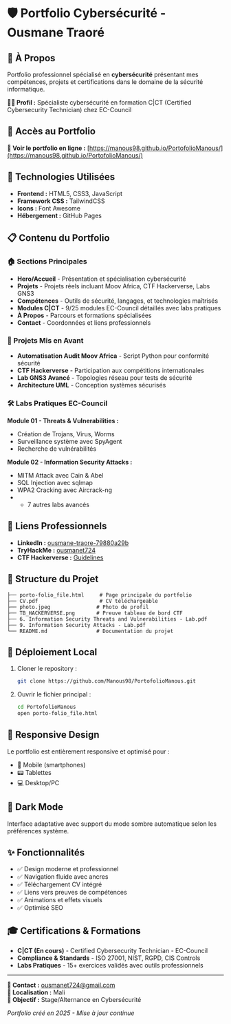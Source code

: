 # 🛡️ Portfolio Cybersécurité - Ousmane Traoré

## 🎯 À Propos
Portfolio professionnel spécialisé en **cybersécurité** présentant mes compétences, projets et certifications dans le domaine de la sécurité informatique.

**🧑‍💻 Profil :** Spécialiste cybersécurité en formation C|CT (Certified Cybersecurity Technician) chez EC-Council

## 🚀 Accès au Portfolio
**👀 Voir le portfolio en ligne :** [https://manous98.github.io/PortofolioManous/](https://manous98.github.io/PortofolioManous/)

## 🔧 Technologies Utilisées
- **Frontend :** HTML5, CSS3, JavaScript
- **Framework CSS :** TailwindCSS
- **Icons :** Font Awesome
- **Hébergement :** GitHub Pages

## 📋 Contenu du Portfolio

### 🏠 Sections Principales
- **Hero/Accueil** - Présentation et spécialisation cybersécurité
- **Projets** - Projets réels incluant Moov Africa, CTF Hackerverse, Labs GNS3
- **Compétences** - Outils de sécurité, langages, et technologies maîtrisés
- **Modules C|CT** - 9/25 modules EC-Council détaillés avec labs pratiques
- **À Propos** - Parcours et formations spécialisées
- **Contact** - Coordonnées et liens professionnels

### 🎯 Projets Mis en Avant
- **Automatisation Audit Moov Africa** - Script Python pour conformité sécurité
- **CTF Hackerverse** - Participation aux compétitions internationales
- **Lab GNS3 Avancé** - Topologies réseau pour tests de sécurité
- **Architecture UML** - Conception systèmes sécurisés

### 🛠️ Labs Pratiques EC-Council
**Module 01 - Threats & Vulnerabilities :**
- Création de Trojans, Virus, Worms
- Surveillance système avec SpyAgent
- Recherche de vulnérabilités

**Module 02 - Information Security Attacks :**
- MITM Attack avec Cain & Abel
- SQL Injection avec sqlmap
- WPA2 Cracking avec Aircrack-ng
- + 7 autres labs avancés

## 🔗 Liens Professionnels
- **LinkedIn :** [ousmane-traore-79880a29b](https://www.linkedin.com/in/ousmane-traore-79880a29b)
- **TryHackMe :** [ousmanet724](https://tryhackme.com/p/ousmanet724)
- **CTF Hackerverse :** [Guidelines](https://ctf.hackerverse.com/guidelines)

## 📁 Structure du Projet
```
├── porto-folio_file.html     # Page principale du portfolio
├── CV.pdf                    # CV téléchargeable
├── photo.jpeg               # Photo de profil
├── TB_HACKERVERSE.png       # Preuve tableau de bord CTF
├── 6. Information Security Threats and Vulnerabilities - Lab.pdf
├── 9. Information Security Attacks - Lab.pdf
└── README.md                # Documentation du projet
```

## 🚀 Déploiement Local
1. Cloner le repository :
   ```bash
   git clone https://github.com/Manous98/PortofolioManous.git
   ```

2. Ouvrir le fichier principal :
   ```bash
   cd PortofolioManous
   open porto-folio_file.html
   ```

## 📱 Responsive Design
Le portfolio est entièrement responsive et optimisé pour :
- 📱 Mobile (smartphones)
- 📟 Tablettes
- 💻 Desktop/PC

## 🌙 Dark Mode
Interface adaptative avec support du mode sombre automatique selon les préférences système.

## ✨ Fonctionnalités
- ✅ Design moderne et professionnel
- ✅ Navigation fluide avec ancres
- ✅ Téléchargement CV intégré
- ✅ Liens vers preuves de compétences
- ✅ Animations et effets visuels
- ✅ Optimisé SEO

## 🎓 Certifications & Formations
- **C|CT (En cours)** - Certified Cybersecurity Technician - EC-Council
- **Compliance & Standards** - ISO 27001, NIST, RGPD, CIS Controls
- **Labs Pratiques** - 15+ exercices validés avec outils professionnels

---

**📧 Contact :** ousmanet724@gmail.com  
**📍 Localisation :** Mali  
**🎯 Objectif :** Stage/Alternance en Cybersécurité  

*Portfolio créé en 2025 - Mise à jour continue*